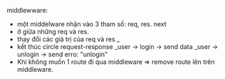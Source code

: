 middlewware:
+ một middelware nhận vào 3 tham số: req, res. next
+ ở giữa những req và res.
+ thay đổi các giá trị của req và res
    _
+ kết thúc circle request-response
    _user -> login -> send data
    _user -> unlogin -> send erro: "unlogin"
+ Khi không muốn 1 route đi qua middleware => remove route lên trên middleware.